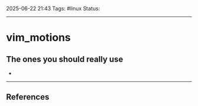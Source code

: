 
2025-06-22 21:43
Tags: #linux 
Status:

---
# vim_motions
## The ones you should really use
- 


---
## References



